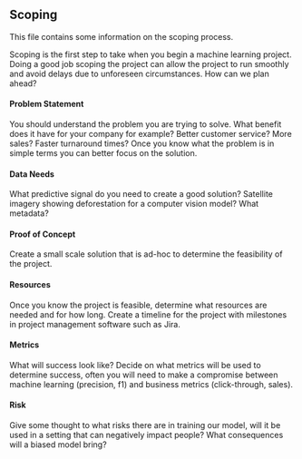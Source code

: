 ## Scoping

This file contains some information on the scoping process.

Scoping is the first step to take when you begin a machine learning project.
Doing a good job scoping the project can allow the project to run smoothly and avoid delays due to unforeseen circumstances.
How can we plan ahead?

#### Problem Statement

You should understand the problem you are trying to solve. What benefit does it have for your company for example? Better customer service? More sales? Faster turnaround times? Once you know what the problem is in simple terms you can better focus on the solution.

#### Data Needs

What predictive signal do you need to create a good solution? Satellite imagery showing deforestation for a computer vision model? What metadata?

#### Proof of Concept

Create a small scale solution that is ad-hoc to determine the feasibility of the project.

#### Resources

Once you know the project is feasible, determine what resources are needed and for how long. Create a timeline for the project with milestones in project management software such as Jira.

#### Metrics 

What will success look like? Decide on what metrics will be used to determine success, often you will need to make a compromise between machine learning (precision, f1) and business metrics (click-through, sales).

#### Risk

Give some thought to what risks there are in training our model, will it be used in a setting that can negatively impact people? What consequences will a biased model bring?
